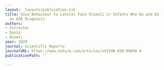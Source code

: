 ```yaml
---
layout: _layouts/publication.njk
title: Gaze Behaviour to Lateral Face Stimuli in Infants Who Do and Do Not Receive
  an ASD Diagnosis
authors:
- Forrester
- Davis
- Donati
year: 2020
journal: Scientific Reports
journalURL: https://www.nature.com/articles/s41598-020-69898-9
publicationPath: ''

---
```

